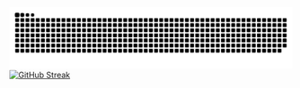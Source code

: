 <picture>
  <source media="(prefers-color-scheme: dark)" srcset="https://raw.githubusercontent.com/Xeruloudon/Xeruloudon/output/github-contribution-grid-snake-dark.svg">
  <source media="(prefers-color-scheme: light)" srcset="https://raw.githubusercontent.com/Xeruloudon/Xeruloudon/output/github-contribution-grid-snake.svg">
  <img alt="github contribution grid snake animation" src="https://raw.githubusercontent.com/Xeruloudon/Xeruloudon/output/github-contribution-grid-snake-dark.svg">
</picture>
<a href="https://git.io/streak-stats"><img src="https://streak-stats.demolab.com?user=Xeruloudon&hide_border=true&card_width=850&background=0A0C10&stroke=CCCCCC&ring=7000FF&fire=CCCCCC&currStreakNum=FF6B00&sideNums=FFBF00&currStreakLabel=CCCCCC&sideLabels=CCCCCC&dates=FFBF00&excludeDaysLabel=CCCCCC&border=CCCCCC" alt="GitHub Streak" /></a>
